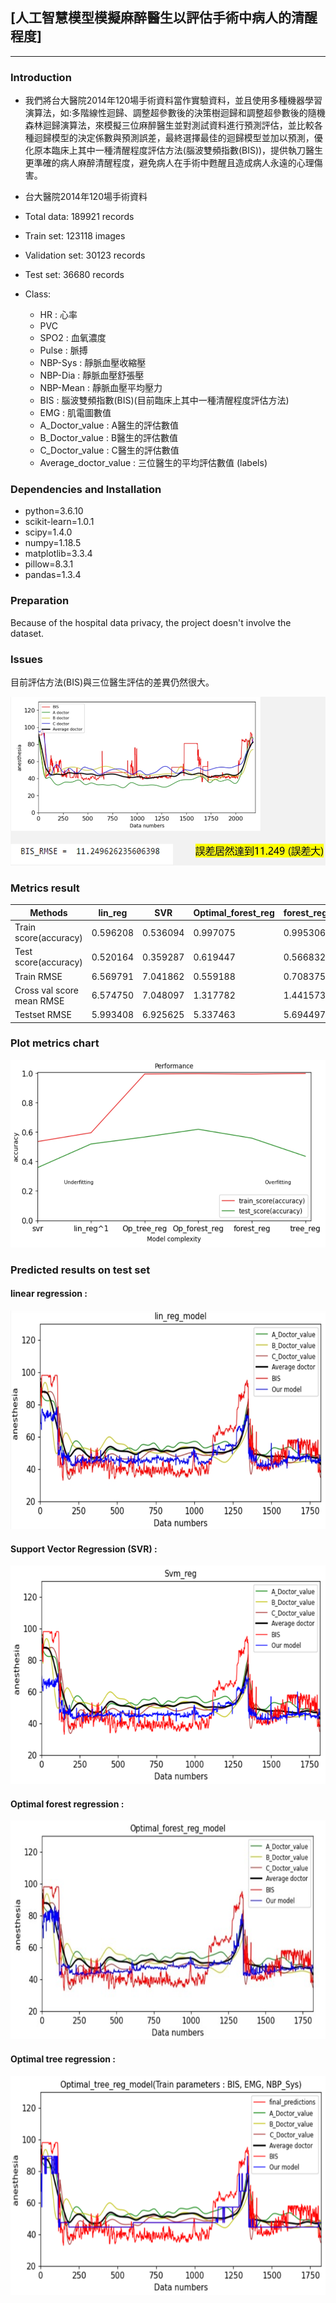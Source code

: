 ##  [人工智慧模型模擬麻醉醫生以評估手術中病人的清醒程度]
---

### Introduction
* 我們將台大醫院2014年120場手術資料當作實驗資料，並且使用多種機器學習演算法，如:多階線性迴歸、調整超參數後的決策樹迴歸和調整超參數後的隨機森林迴歸演算法，來模擬三位麻醉醫生並對測試資料進行預測評估，並比較各種迴歸模型的決定係數與預測誤差，最終選擇最佳的迴歸模型並加以預測，優化原本臨床上其中一種清醒程度評估方法(腦波雙頻指數(BIS))，提供執刀醫生更準確的病人麻醉清醒程度，避免病人在手術中甦醒且造成病人永遠的心理傷害。

* 台大醫院2014年120場手術資料
* Total data: 189921 records
* Train set: 123118 images
* Validation set: 30123 records
* Test set: 36680 records 
* Class: 
    * HR : 心率
    * PVC
    * SPO2 : 血氧濃度
    * Pulse : 脈搏
    * NBP-Sys : 靜脈血壓收縮壓
    * NBP-Dia : 靜脈血壓舒張壓
    * NBP-Mean : 靜脈血壓平均壓力
    * BIS : 腦波雙頻指數(BIS)(目前臨床上其中一種清醒程度評估方法)
    * EMG : 肌電圖數值
    * A_Doctor_value : A醫生的評估數值
    * B_Doctor_value : B醫生的評估數值
    * C_Doctor_value : C醫生的評估數值
    * Average_doctor_value : 三位醫生的平均評估數值 (labels)
    

### Dependencies and Installation
* python=3.6.10
* scikit-learn=1.0.1
* scipy=1.4.0
* numpy=1.18.5
* matplotlib=3.3.4
* pillow=8.3.1
* pandas=1.3.4

### Preparation
Because of the hospital data privacy, the project doesn't involve the dataset.

### Issues
目前評估方法(BIS)與三位醫生評估的差異仍然很大。
<p align='center'>
<img src="github_fig/BIS.jpg/" height="270px" width='580px'> 

### Metrics result
|Methods|lin_reg|SVR|Optimal_forest_reg|forest_reg|Optimal_tree_reg|tree_reg|
|-|-|-|-|-|-|-|
|Train score(accuracy)|0.596208|0.536094|0.997075|0.995306|0.767031|0.998683|
|Test score(accuracy)|0.520164|0.359287|0.619447|0.566832|0.527370|0.424653|
|Train RMSE|6.569791|7.041862|0.559188|0.708375|4.990243|0.375270|
|Cross val score mean RMSE|6.574750|7.048097|1.317782|1.441573|5.062478|1.818087|
|Testset RMSE|5.993408|6.925625|5.337463|5.694497|5.948235|6.562844|


### Plot metrics chart
<p align='center'>
<img src="github_fig/Models accuracy.jpg" height="300px" width='600px'> 


### Predicted results on test set

#### linear regression :
<p align='center'>
<img src="github_fig/lin_reg.jpg" height="350px" width='600px'> 

#### Support Vector Regression (SVR) :
<p align='center'>
<img src="github_fig/SVR.png" height="350px" width='600px'> 

#### Optimal forest regression :
<p align='center'>
<img src="github_fig/Optimal_forest_reg.jpg" height="350px" width='600px'> 

#### Optimal tree regression :
<p align='center'>
<img src="github_fig/Optimal_tree_reg.png" height="350px" width='600px'> 

